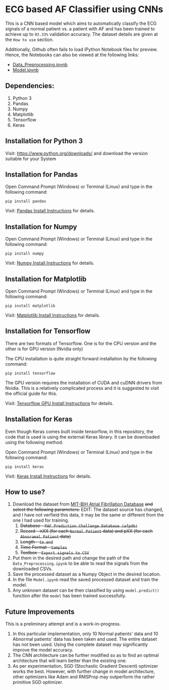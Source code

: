 # ECG based AF Classifier using CNNs
This is a CNN based model which aims to automatically classify the ECG signals of a normal patient vs. a patient with AF and has been trained to achieve up to `93.33%` validation accuracy. The dataset details are given at the `How to use` section. 

Additionally, Github often fails to load iPython Notebook files for preview. Hence, the Notebooks can also be viewed at the following links:
- [Data_Preprocessing.ipynb](https://nbviewer.jupyter.org/github/animikhaich/ECG-Atrial-Fibrillation-Classification-Using-CNN/blob/master/Data_Preprocessing.ipynb)
- [Model.ipynb](https://nbviewer.jupyter.org/github/animikhaich/ECG-Atrial-Fibrillation-Classification-Using-CNN/blob/master/Model.ipynb)

## Dependencies:
  1. Python 3
  2. Pandas
  3. Numpy
  4. Matplotlib
  5. Tensorflow
  6. Keras

## Installation for Python 3
Visit: https://www.python.org/downloads/ and download the version suitable for your System

## Installation for Pandas
Open Command Prompt (Windows) or Terminal (Linux) and type in the following command:
~~~     
pip install pandas
~~~

Visit: [Pandas Install Instructions](https://pandas.pydata.org/pandas-docs/stable/install.html) for details.

## Installation for Numpy
Open Command Prompt (Windows) or Terminal (Linux) and type in the following command:
~~~     
pip install numpy
~~~

Visit: [Numpy Install Instructions](https://www.scipy.org/install.html) for details.

## Installation for Matplotlib
Open Command Prompt (Windows) or Terminal (Linux) and type in the following command:
~~~     
pip install matplotlib
~~~

Visit: [Matplotlib Install Instructions](https://matplotlib.org/users/installing.html) for details.

## Installation for Tensorflow
There are two formats of Tensorflow. One is for the CPU version and the other is for GPU version (Nvidia only)

The CPU installation is quite straight forward installation by the following command:

~~~
pip install tensorflow
~~~

The GPU version requires the installation of CUDA and cuDNN drivers from Nvidia. This is a relatively complicated process and it is suggested to visit the official guide for this.

Visit: [Tensorflow GPU Install Instructions](https://www.tensorflow.org/install/gpu) for details.

## Installation for Keras
Even though Keras comes built inside tensorflow, in this repository, the code that is used is using the external Keras library. It can be downloaded using the following method.

Open Command Prompt (Windows) or Terminal (Linux) and type in the following command:
~~~     
pip install keras
~~~

Visit: [Keras Install Instructions](https://keras.io/#installation) for details.

## How to use?
1. Download the dataset from [MIT-BIH Atrial Fibrillation Database](https://physionet.org/content/afdb/1.0.0/) ~~and select the following parameters:~~ EDIT: The dataset source has changed, and I have not verfieid this data, it may be the same or different from the one I had used for training.
   1. ~~Database - `PAF Prediction Challenge Database (afpdb)`~~
   2. ~~Record - nXX (for each `Normal Patient` data) and pXX (for each `Abnoramal Patient` data)~~
   3. ~~Length - `to end`~~
   4. ~~Time Format - `Samples`~~
   5. ~~Toolbox - `Export signals to CSV`~~
2. Put them in the desired path and change the path of the `Data_Preprocessing.ipynb` to be able to read the signals from the downloaded CSVs.
3. Save the processed dataset as a Numpy Object in the desired location.
4. In the file `Model.ipynb` read the saved processed dataset and train the model.
5. Any unknown dataset can be then classified by using `model.predict()` function after the `model` has been trained successfully. 

## Future Improvements
This is a preliminary attempt and is a work-in-progress.
1. In this particular implementation, only 10 Normal patients' data and 10 Abnormal patients' data has been taken and used. The entire dataset has not been used. Using the complete dataset may significantly improve the model accuracy. 
2. The CNN architecture can be further modified so as to find an optimal architecture that will learn better than the existing one.
3. As per experimentation, SGD (Stochastic Gradient Descent) optimizer works the best. However, with further change in model architecture, other optimizers like Adam and RMSProp may outperform the rather primitive SGD optimizer.
